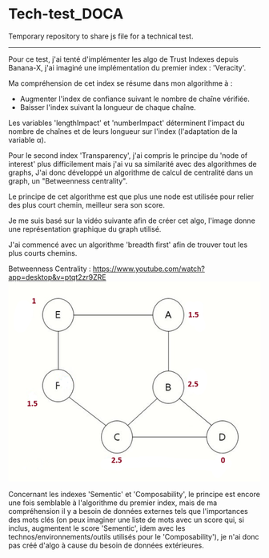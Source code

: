 # Tech-test_DOCA
Temporary repository to share js file for a technical test.
________________________________________

Pour ce test, j'ai tenté d'implémenter les algo de Trust Indexes depuis Banana-X, j'ai imaginé une implémentation du premier index : 'Veracity'.

Ma compréhension de cet index se résume dans mon algorithme à : 
- Augmenter l'index de confiance suivant le nombre de chaîne vérifiée.
- Baisser l'index suivant la longueur de chaque chaîne.

Les variables 'lengthImpact' et 'numberImpact' déterminent l'impact du nombre de chaînes et de leurs longueur sur l'index (l'adaptation de la variable α).

Pour le second index 'Transparency', j'ai compris le principe du 'node of interest' plus difficilement mais j'ai vu sa similarité avec des algorithmes de graphs,
J'ai donc développé un algorithme de calcul de centralité dans un graph, un "Betweenness centrality".

Le principe de cet algorithme est que plus une node est utilisée pour relier des plus court chemin, meilleur sera son score.

Je me suis basé sur la vidéo suivante afin de créer cet algo, l'image donne une représentation graphique du graph utilisé.

J'ai commencé avec un algorithme 'breadth first' afin de trouver tout les plus courts chemins.

Betweenness Centrality : https://www.youtube.com/watch?app=desktop&v=ptqt2zr9ZRE
![graph](/images/Betweenness_Algo.png)

Concernant les indexes 'Sementic' et 'Composability', le principe est encore une fois semblable à l'algorithme du premier index, mais de ma compréhension il y a besoin de données externes tels que l'importances des mots clés (on peux imaginer une liste de mots avec un score qui, si inclus, augmentent le score 'Sementic', idem avec les technos/environnements/outils utilisés pour le 'Composability'), je n'ai donc pas créé d'algo à cause du besoin de données extérieures.
